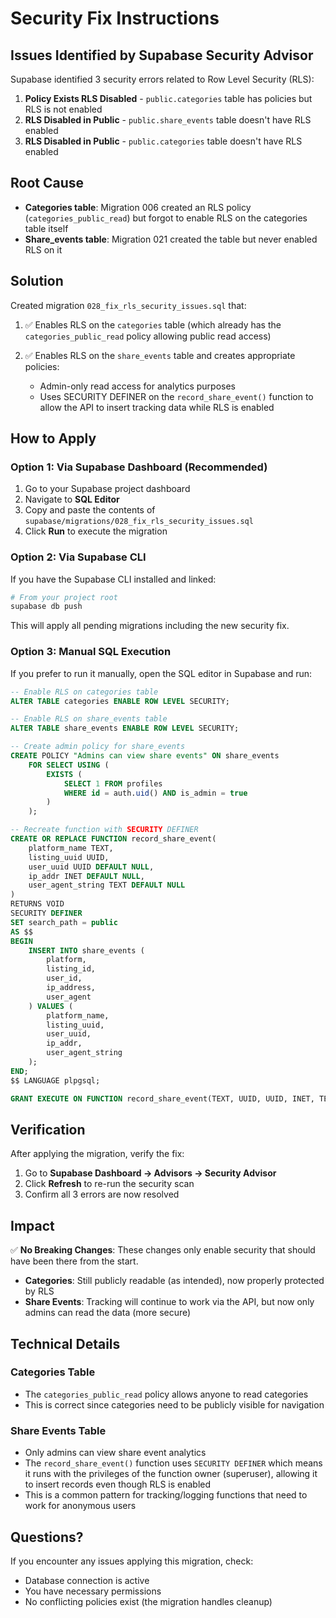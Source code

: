 # Security Fix Instructions

## Issues Identified by Supabase Security Advisor

Supabase identified 3 security errors related to Row Level Security (RLS):

1. **Policy Exists RLS Disabled** - `public.categories` table has policies but RLS is not enabled
2. **RLS Disabled in Public** - `public.share_events` table doesn't have RLS enabled  
3. **RLS Disabled in Public** - `public.categories` table doesn't have RLS enabled

## Root Cause

- **Categories table**: Migration 006 created an RLS policy (`categories_public_read`) but forgot to enable RLS on the categories table itself
- **Share_events table**: Migration 021 created the table but never enabled RLS on it

## Solution

Created migration `028_fix_rls_security_issues.sql` that:

1. ✅ Enables RLS on the `categories` table (which already has the `categories_public_read` policy allowing public read access)

2. ✅ Enables RLS on the `share_events` table and creates appropriate policies:
   - Admin-only read access for analytics purposes
   - Uses SECURITY DEFINER on the `record_share_event()` function to allow the API to insert tracking data while RLS is enabled

## How to Apply

### Option 1: Via Supabase Dashboard (Recommended)
1. Go to your Supabase project dashboard
2. Navigate to **SQL Editor**
3. Copy and paste the contents of `supabase/migrations/028_fix_rls_security_issues.sql`
4. Click **Run** to execute the migration

### Option 2: Via Supabase CLI
If you have the Supabase CLI installed and linked:

```bash
# From your project root
supabase db push
```

This will apply all pending migrations including the new security fix.

### Option 3: Manual SQL Execution
If you prefer to run it manually, open the SQL editor in Supabase and run:

```sql
-- Enable RLS on categories table
ALTER TABLE categories ENABLE ROW LEVEL SECURITY;

-- Enable RLS on share_events table  
ALTER TABLE share_events ENABLE ROW LEVEL SECURITY;

-- Create admin policy for share_events
CREATE POLICY "Admins can view share events" ON share_events
    FOR SELECT USING (
        EXISTS (
            SELECT 1 FROM profiles 
            WHERE id = auth.uid() AND is_admin = true
        )
    );

-- Recreate function with SECURITY DEFINER
CREATE OR REPLACE FUNCTION record_share_event(
    platform_name TEXT,
    listing_uuid UUID,
    user_uuid UUID DEFAULT NULL,
    ip_addr INET DEFAULT NULL,
    user_agent_string TEXT DEFAULT NULL
)
RETURNS VOID 
SECURITY DEFINER
SET search_path = public
AS $$
BEGIN
    INSERT INTO share_events (
        platform,
        listing_id,
        user_id,
        ip_address,
        user_agent
    ) VALUES (
        platform_name,
        listing_uuid,
        user_uuid,
        ip_addr,
        user_agent_string
    );
END;
$$ LANGUAGE plpgsql;

GRANT EXECUTE ON FUNCTION record_share_event(TEXT, UUID, UUID, INET, TEXT) TO authenticated, anon;
```

## Verification

After applying the migration, verify the fix:

1. Go to **Supabase Dashboard → Advisors → Security Advisor**
2. Click **Refresh** to re-run the security scan
3. Confirm all 3 errors are now resolved

## Impact

✅ **No Breaking Changes**: These changes only enable security that should have been there from the start.

- **Categories**: Still publicly readable (as intended), now properly protected by RLS
- **Share Events**: Tracking will continue to work via the API, but now only admins can read the data (more secure)

## Technical Details

### Categories Table
- The `categories_public_read` policy allows anyone to read categories
- This is correct since categories need to be publicly visible for navigation

### Share Events Table  
- Only admins can view share event analytics
- The `record_share_event()` function uses `SECURITY DEFINER` which means it runs with the privileges of the function owner (superuser), allowing it to insert records even though RLS is enabled
- This is a common pattern for tracking/logging functions that need to work for anonymous users

## Questions?

If you encounter any issues applying this migration, check:
- Database connection is active
- You have necessary permissions
- No conflicting policies exist (the migration handles cleanup)



